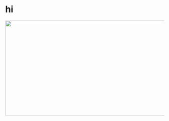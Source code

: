# hi
<!DOCTYPE html>
<html>
  <style>
img {

border-radius: 50px 50px 50px 50px;
}

    
  </style>
  <body>
  
  <img src="https://github.com/zephyrBlogerOfficial/site-official/assets/138673777/224dbfca-3cd7-40b5-9f8c-c42b87cf08b6" height="300" width="900"/>

  </body>
</html>
